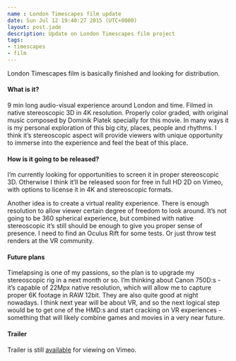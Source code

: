 ```yaml
---
name : London Timescapes film update
date: Sun Jul 12 19:40:27 2015 (UTC+0000)
layout: post.jade
description: Update on London Timescapes film project
tags:
- timescapes
- film
---
```


London Timescapes film is basically finished and looking for distribution.

#### What is it?

9 min long audio-visual experience around London and time. Filmed in native stereoscopic 3D in 4K resolution. Properly color graded, with original music composed by Dominik Piatek specially for this movie. In many ways it is my personal exploration of this big city, places, people and rhythms. I think it’s stereoscopic aspect will provide viewers with unique opportunity to immerse into the experience and feel the beat of this place.

#### How is it going to be released?

I’m currently looking for opportunities to screen it in proper stereoscopic 3D. Otherwise I think it’ll be released soon for free in full HD 2D on Vimeo, with options to license it in 4K and stereoscopic formats.

Another idea is to create a virtual reality experience. There is enough resolution to allow viewer certain degree of freedom to look around. It’s not going to be 360 spherical experience, but combined with native stereoscopic it’s still should be enough to give you proper sense of presence. I need to find an Oculus Rift for some tests. Or just throw test renders at the VR community.

#### Future plans

Timelapsing is one of my passions, so the plan is to upgrade my stereoscopic rig in a next month or so. I’m thinking about Canon 750D:s - it’s capable of 22Mpx native resolution, which will allow me to capture proper 6K footage in RAW 12bit. They are also quite good at night nowadays. I think next year will be about VR, and so the next logical step would be to get one of the HMD:s and start cracking on VR experiences - something that will likely combine games and movies in a very near future.

#### Trailer

Trailer is still [available](https://vimeo.com/karismafilms/londontime) for viewing on Vimeo.
